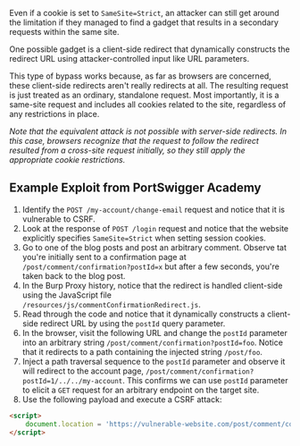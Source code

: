 Even if a cookie is set to `SameSite=Strict`, an attacker can still get around the limitation if they managed to find a gadget that results in a secondary requests within the same site.

<!-- @TODO: Link DOM-based open redirection on "client-side redirect" word -->
One possible gadget is a client-side redirect that dynamically constructs the redirect URL using attacker-controlled input like URL parameters.

This type of bypass works because, as far as browsers are concerned, these client-side redirects aren't really redirects at all. The resulting request is just treated as an ordinary, standalone request. Most importantly, it is a same-site request and includes all cookies related to the site, regardless of any restrictions in place.

*Note that the equivalent attack is not possible with server-side redirects. In this case, browsers recognize that the request to follow the redirect resulted from a cross-site request initially, so they still apply the appropriate cookie restrictions.*
## Example Exploit from PortSwigger Academy
1. Identify the `POST /my-account/change-email` request and notice that it is vulnerable to CSRF.
2. Look at the response of `POST /login` request and notice that the website explicitly specifies `SameSite=Strict` when setting session cookies.
3. Go to one of the blog posts and post an arbitrary comment. Observe tat you're initially sent to a confirmation page at `/post/comment/confirmation?postId=x` but after a few seconds, you're taken back to the blog post.
4. In the Burp Proxy history, notice that the redirect is handled client-side using the JavaScript file `/resources/js/commentConfirmationRedirect.js`.
5. Read through the code and notice that it dynamically constructs a client-side redirect URL by using the `postId` query parameter.
6. In the browser, visit the following URL and change the `postId` parameter into an arbitrary string `/post/comment/confirmation?postId=foo`. Notice that it redirects to a path containing the injected string `/post/foo`.
7. Inject a path traversal sequence to the `postId` parameter and observe it will redirect to the account page, `/post/comment/confirmation?postId=1/../../my-account`. This confirms we can use `postId` parameter to elicit a `GET` request for an arbitrary endpoint on the target site.
8. Use the following payload and execute a CSRF attack:
```html
<script>
	document.location = 'https://vulnerable-website.com/post/comment/confirmation?postId=1/../../my-account/change-email?email=pwned%40normal-user.net%26submit=1';
</script>
```